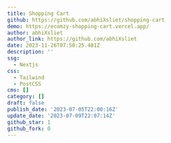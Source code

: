 ```yaml
---
title: Shopping Cart
github: https://github.com/abhiXsliet/shopping-cart
demo: https://ecomzy-shopping-cart.vercel.app/
author: abhiXsliet
author_link: https://github.com/abhiXsliet
date: 2023-11-26T07:50:25.481Z
description: ''
ssg:
  - Nextjs
css:
  - Tailwind
  - PostCSS
cms: []
category: []
draft: false
publish_date: '2023-07-05T22:00:16Z'
update_date: '2023-07-09T22:07:14Z'
github_star: 1
github_fork: 0
---
```

